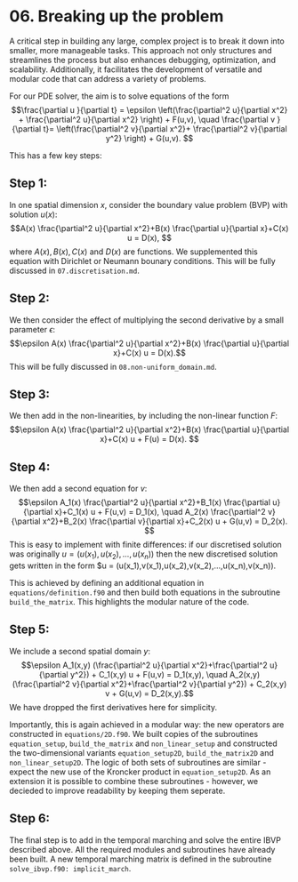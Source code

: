 # 06. Breaking up the problem

A critical step in building any large, complex project is to break it down into smaller, more manageable tasks. This approach not only structures and streamlines the process but also enhances debugging, optimization, and scalability. Additionally, it facilitates the development of versatile and modular code that can address a variety of problems.

For our PDE solver, the aim is to solve equations of the form
$$\frac{\partial u }{\partial t} = \epsilon \left(\frac{\partial^2 u}{\partial x^2} + \frac{\partial^2 u}{\partial x^2} \right) + F(u,v),
\quad 
 \frac{\partial v }{\partial t}=  \left(\frac{\partial^2 v}{\partial x^2}+ \frac{\partial^2 v}{\partial y^2} \right) + G(u,v). $$

 This has a few key steps: 

 
  ## Step 1: 
  In one spatial dimension $x$, consider the boundary value problem (BVP) with solution $u(x)$: 
        $$A(x) \frac{\partial^2 u}{\partial x^2}+B(x) \frac{\partial u}{\partial x}+C(x) u  = D(x), $$
     where $A(x), B(x), C(x)$ and $D(x)$ are functions. We supplemented this equation with Dirichlet or Neumann bounary conditions. This will be fully discussed in `07.discretisation.md`.

     
  ## Step 2:
  We then consider the effect of multiplying the second derivative by a small parameter $\epsilon$:
        $$\epsilon A(x) \frac{\partial^2 u}{\partial x^2}+B(x) \frac{\partial u}{\partial x}+C(x) u  = D(x).$$
        This will be fully discussed in `08.non-uniform_domain.md`.
  ## Step 3:
  We then add in the non-linearities, by including the non-linear function $F$:
       $$\epsilon A(x) \frac{\partial^2 u}{\partial x^2}+B(x) \frac{\partial u}{\partial x}+C(x) u + F(u) = D(x). $$

       
  ## Step 4:
  We then add a second equation for $v$:
       $$\epsilon A_1(x) \frac{\partial^2 u}{\partial x^2}+B_1(x) \frac{\partial u}{\partial x}+C_1(x) u + F(u,v) = D_1(x), \quad  A_2(x) \frac{\partial^2 v}{\partial x^2}+B_2(x) \frac{\partial v}{\partial x}+C_2(x) u + G(u,v) = D_2(x). $$ This is easy to implement with finite differences: if our discretised solution was originally $u = (u(x_1),u(x_2),...,u(x_n))$ then the new discretised solution gets written in the form $u = (u(x_1),v(x_1),u(x_2),v(x_2),...,u(x_n),v(x_n)).
       
  This is achieved by defining an additional equation in `equations/definition.f90` and then build both equations in the subroutine `build_the_matrix`. This highlights the modular nature of the code.

       
 ## Step 5:
We include a second spatial domain $y$:
       $$\epsilon A_1(x,y) (\frac{\partial^2 u}{\partial x^2}+\frac{\partial^2 u}{\partial y^2}) + C_1(x,y) u + F(u,v) = D_1(x,y), \quad  A_2(x,y) (\frac{\partial^2 v}{\partial x^2}+\frac{\partial^2 v}{\partial y^2}) + C_2(x,y) v + G(u,v) = D_2(x,y).$$ We have dropped the first derivatives here for simplicity.

Importantly, this is again achieved in a modular way: the new operators are constructed in `equations/2D.f90`. We built copies of the subroutines `equation_setup`, `build_the_matrix` and `non_linear_setup` and constructed the two-dimensional variants `equation_setup2D`, `build_the_matrix2D` and `non_linear_setup2D`. The logic of both sets of subroutines are similar - expect the new use of the Kroncker product in `equation_setup2D`. As an extension it is possible to combine these subroutines - however, we decieded to improve readability by keeping them seperate.
     

## Step 6:
The final step is to add in the temporal marching and solve the entire IBVP described above. All the required modules and subroutines have already been built. A new temporal marching matrix is defined in the subroutine `solve_ibvp.f90: implicit_march`. 
 


